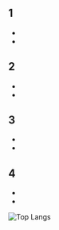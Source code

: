 ## 1
-
-
## 2
-
-
## 3
-
-
## 4
-
-

![Top Langs](https://github-readme-stats.vercel.app/api/top-langs/?username=To-steak&layout=compact)
